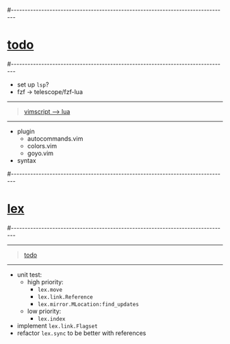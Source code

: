 #-------------------------------------------------------------------------------
# [todo]()
#-------------------------------------------------------------------------------
- set up `lsp`?
- fzf → telescope/fzf-lua

----------------------------------------
> [vimscript --> lua]()
----------------------------------------
- plugin
  - autocommands.vim
  - colors.vim
  - goyo.vim
- syntax

#-------------------------------------------------------------------------------
# [lex]()
#-------------------------------------------------------------------------------

----------------------------------------
> [todo]()
----------------------------------------
- unit test:
    - high priority:
        - `lex.move`
        - `lex.link.Reference`
        - `lex.mirror.MLocation:find_updates`
    - low priority:
        - `lex.index`
- implement `lex.link.Flagset`
- refactor `lex.sync` to be better with references
